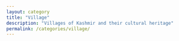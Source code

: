 ```yaml
---
layout: category
title: "Village"
description: "Villages of Kashmir and their cultural heritage"
permalink: /categories/village/
---
```

